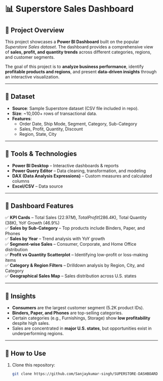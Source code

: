 # 📊 Superstore Sales Dashboard

## 🔹 Project Overview

This project showcases a **Power BI Dashboard** built on the popular *Superstore Sales dataset*. The dashboard provides a comprehensive view of **sales, profit, and quantity trends** across different categories, regions, and customer segments.

The goal of this project is to **analyze business performance**, identify **profitable products and regions**, and present **data-driven insights** through an interactive visualization.

---

## 🔹 Dataset

- **Source**: Sample Superstore dataset (CSV file included in repo).
- **Size**: ~10,000+ rows of transactional data.
- **Features**:
  - Order Date, Ship Mode, Segment, Category, Sub-Category  
  - Sales, Profit, Quantity, Discount  
  - Region, State, City  

---

## 🔹 Tools & Technologies

- **Power BI Desktop** – Interactive dashboards & reports  
- **Power Query Editor** – Data cleaning, transformation, and modeling  
- **DAX (Data Analysis Expressions)** – Custom measures and calculated columns  
- **Excel/CSV** – Data source  

---

## 🔹 Dashboard Features

✅ **KPI Cards** – Total Sales ($22.97M), Total Profit ($286.4K), Total Quantity (38K), YoY Growth (46.9%)  
✅ **Sales by Sub-Category** – Top products include Binders, Paper, and Phones  
✅ **Sales by Year** – Trend analysis with YoY growth  
✅ **Segment-wise Sales** – Consumer, Corporate, and Home Office distribution  
✅ **Profit vs Quantity Scatterplot** – Identifying low-profit or loss-making items  
✅ **Category & Region Filters** – Drilldown analysis by Region, City, and Category  
✅ **Geographical Sales Map** – Sales distribution across U.S. states  

---

## 🔹 Insights

- **Consumers** are the largest customer segment (5.2K product IDs).  
- **Binders, Paper, and Phones** are top-selling categories.  
- Certain categories (e.g., Furnishings, Storage) show **low profitability** despite high sales.  
- Sales are concentrated in **major U.S. states**, but opportunities exist in underperforming regions.  

---

## 🔹 How to Use

1. Clone this repository:
   ```bash
   git clone https://github.com/Sanjaykumar-singh/SUPERSTORE-DASHBOARD-USING-POWER-BI.git
